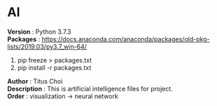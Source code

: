 # AI

**Version**     : Python 3.7.3<br>
**Packages**    : https://docs.anaconda.com/anaconda/packages/old-pkg-lists/2019.03/py3.7_win-64/<br>
1. pip freeze > packages.txt
2. pip install -r packages.txt<br>

**Author**      : Titus Choi<br>
**Description** : This is artificial intelligence files for project.<br>
**Order**       : visualization -> neural network<br>
